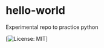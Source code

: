 # hello-world
Experimental repo to practice python

[![License: MIT](https://img.shields.io/badge/License-MIT-yellow.svg)]

